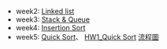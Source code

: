* week2:
[Linked list](https://github.com/tzuying0312/Learning-Code/tree/master/week2)
* week3:
[Stack & Queue](https://github.com/tzuying0312/Learning-Code/tree/master/week3)
* week4:
[Insertion Sort](https://github.com/tzuying0312/Learning-Code/tree/master/week4)
* week5:
[Quick Sort](https://github.com/tzuying0312/Learning-Code/tree/master/week5)、
[HW1_Quick Sort](https://github.com/tzuying0312/Learning-Code/blob/master/week5/quicksort.ipynb)
[流程圖](https://github.com/tzuying0312/Learning-Code/blob/master/photo/quicksort%20Diagram.png)
